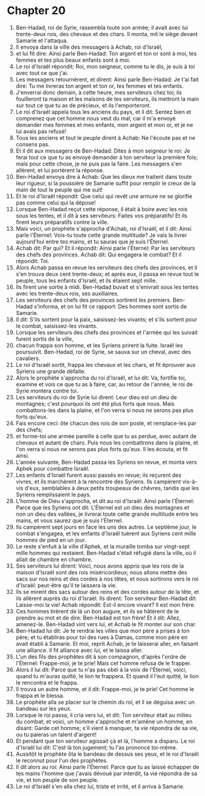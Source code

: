 # Chapter 20

1. Ben-Hadad, roi de Syrie, rassembla toute son armée; il avait avec lui trente-deux rois, des chevaux et des chars. Il monta, mit le siège devant Samarie et l'attaqua.
2. Il envoya dans la ville des messagers à Achab, roi d'Israël,
3. et lui fit dire: Ainsi parle Ben-Hadad: Ton argent et ton or sont à moi, tes femmes et tes plus beaux enfants sont à moi.
4. Le roi d'Israël répondit: Roi, mon seigneur, comme tu le dis, je suis à toi avec tout ce que j'ai.
5. Les messagers retournèrent, et dirent: Ainsi parle Ben-Hadad: Je t'ai fait dire: Tu me livreras ton argent et ton or, tes femmes et tes enfants.
6. J'enverrai donc demain, à cette heure, mes serviteurs chez toi; ils fouilleront ta maison et les maisons de tes serviteurs, ils mettront la main sur tout ce que tu as de précieux, et ils l'emporteront.
7. Le roi d'Israël appela tous les anciens du pays, et il dit: Sentez bien et comprenez que cet homme nous veut du mal; car il m'a envoyé demander mes femmes et mes enfants, mon argent et mon or, et je ne lui avais pas refusé!
8. Tous les anciens et tout le peuple dirent à Achab: Ne l'écoute pas et ne consens pas.
9. Et il dit aux messagers de Ben-Hadad: Dites à mon seigneur le roi: Je ferai tout ce que tu as envoyé demander à ton serviteur la première fois; mais pour cette chose, je ne puis pas la faire. Les messagers s'en allèrent, et lui portèrent la réponse.
10. Ben-Hadad envoya dire à Achab: Que les dieux me traitent dans toute leur rigueur, si la poussière de Samarie suffit pour remplir le creux de la main de tout le peuple qui me suit!
11. Et le roi d'Israël répondit: Que celui qui revêt une armure ne se glorifie pas comme celui qui la dépose!
12. Lorsque Ben-Hadad reçut cette réponse, il était à boire avec les rois sous les tentes, et il dit à ses serviteurs: Faites vos préparatifs! Et ils firent leurs préparatifs contre la ville.
13. Mais voici, un prophète s'approcha d'Achab, roi d'Israël, et il dit: Ainsi parle l'Éternel: Vois-tu toute cette grande multitude? Je vais la livrer aujourd'hui entre tes mains, et tu sauras que je suis l'Éternel.
14. Achab dit: Par qui? Et il répondit: Ainsi parle l'Éternel: Par les serviteurs des chefs des provinces. Achab dit: Qui engagera le combat? Et il répondit: Toi.
15. Alors Achab passa en revue les serviteurs des chefs des provinces, et il s'en trouva deux cent trente-deux; et après eux, il passa en revue tout le peuple, tous les enfants d'Israël, et ils étaient sept mille.
16. Ils firent une sortie à midi. Ben-Hadad buvait et s'enivrait sous les tentes avec les trente-deux rois, ses auxiliaires.
17. Les serviteurs des chefs des provinces sortirent les premiers. Ben-Hadad s'informa, et on lui fit ce rapport: Des hommes sont sortis de Samarie.
18. Il dit: S'ils sortent pour la paix, saisissez-les vivants; et s'ils sortent pour le combat, saisissez-les vivants.
19. Lorsque les serviteurs des chefs des provinces et l'armée qui les suivait furent sortis de la ville,
20. chacun frappa son homme, et les Syriens prirent la fuite. Israël les poursuivit. Ben-Hadad, roi de Syrie, se sauva sur un cheval, avec des cavaliers.
21. Le roi d'Israël sortit, frappa les chevaux et les chars, et fit éprouver aux Syriens une grande défaite.
22. Alors le prophète s'approcha du roi d'Israël, et lui dit: Va, fortifie toi, examine et vois ce que tu as à faire; car, au retour de l'année, le roi de Syrie montera contre toi.
23. Les serviteurs du roi de Syrie lui dirent: Leur dieu est un dieu de montagnes; c'est pourquoi ils ont été plus forts que nous. Mais combattons-les dans la plaine, et l'on verra si nous ne serons pas plus forts qu'eux.
24. Fais encore ceci: ôte chacun des rois de son poste, et remplace-les par des chefs;
25. et forme-toi une armée pareille à celle que tu as perdue, avec autant de chevaux et autant de chars. Puis nous les combattrons dans la plaine, et l'on verra si nous ne serons pas plus forts qu'eux. Il les écouta, et fit ainsi.
26. L'année suivante, Ben-Hadad passa les Syriens en revue, et monta vers Aphek pour combattre Israël.
27. Les enfants d'Israël furent aussi passés en revue; ils reçurent des vivres, et ils marchèrent à la rencontre des Syriens. Ils campèrent vis-à-vis d'eux, semblables à deux petits troupeaux de chèvres, tandis que les Syriens remplissaient le pays.
28. L'homme de Dieu s'approcha, et dit au roi d'Israël: Ainsi parle l'Éternel: Parce que les Syriens ont dit: L'Éternel est un dieu des montagnes et non un dieu des vallées, je livrerai toute cette grande multitude entre tes mains, et vous saurez que je suis l'Éternel.
29. Ils campèrent sept jours en face les uns des autres. Le septième jour, le combat s'engagea, et les enfants d'Israël tuèrent aux Syriens cent mille hommes de pied en un jour.
30. Le reste s'enfuit à la ville d'Aphek, et la muraille tomba sur vingt-sept mille hommes qui restaient. Ben-Hadad s'était réfugié dans la ville, où il allait de chambre en chambre.
31. Ses serviteurs lui dirent: Voici, nous avons appris que les rois de la maison d'Israël sont des rois miséricordieux; nous allons mettre des sacs sur nos reins et des cordes à nos têtes, et nous sortirons vers le roi d'Israël: peut-être qu'il te laissera la vie.
32. Ils se mirent des sacs autour des reins et des cordes autour de la tête, et ils allèrent auprès du roi d'Israël. Ils dirent: Ton serviteur Ben-Hadad dit: Laisse-moi la vie! Achab répondit: Est-il encore vivant? Il est mon frère.
33. Ces hommes tirèrent de là un bon augure, et ils se hâtèrent de le prendre au mot et de dire: Ben-Hadad est ton frère! Et il dit: Allez, amenez-le. Ben-Hadad vint vers lui, et Achab le fit monter sur son char.
34. Ben-Hadad lui dit: Je te rendrai les villes que mon père a prises à ton père; et tu établiras pour toi des rues à Damas, comme mon père en avait établi à Samarie. Et moi, reprit Achab, je te laisserai aller, en faisant une alliance. Il fit alliance avec lui, et le laissa aller.
35. L'un des fils des prophètes dit à son compagnon, d'après l'ordre de l'Éternel: Frappe-moi, je te prie! Mais cet homme refusa de le frapper.
36. Alors il lui dit: Parce que tu n'as pas obéi à la voix de l'Éternel, voici, quand tu m'auras quitté, le lion te frappera. Et quand il l'eut quitté, le lion le rencontra et le frappa.
37. Il trouva un autre homme, et il dit: Frappe-moi, je te prie! Cet homme le frappa et le blessa.
38. Le prophète alla se placer sur le chemin du roi, et il se déguisa avec un bandeau sur les yeux.
39. Lorsque le roi passa, il cria vers lui, et dit: Ton serviteur était au milieu du combat; et voici, un homme s'approche et m'amène un homme, en disant: Garde cet homme; s'il vient à manquer, ta vie répondra de sa vie, ou tu paieras un talent d'argent!
40. Et pendant que ton serviteur agissait çà et là, l'homme a disparu. Le roi d'Israël lui dit: C'est là ton jugement; tu l'as prononcé toi-même.
41. Aussitôt le prophète ôta le bandeau de dessus ses yeux, et le roi d'Israël le reconnut pour l'un des prophètes.
42. Il dit alors au roi: Ainsi parle l'Éternel: Parce que tu as laissé échapper de tes mains l'homme que j'avais dévoué par interdit, ta vie répondra de sa vie, et ton peuple de son peuple.
43. Le roi d'Israël s'en alla chez lui, triste et irrité, et il arriva à Samarie.

